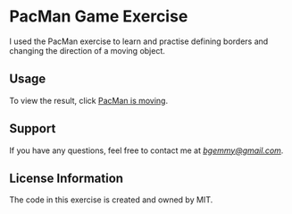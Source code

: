 # PacMan Game Exercise
I used the PacMan exercise to learn and practise defining borders and changing the direction of a moving object. 
## Usage
To view the result, click [PacMan is moving](https://eminikolova.github.io/PacMan/ "check it out").
## Support
If you have any questions, feel free to contact me at *bgemmy@gmail.com*.
## License Information
The code in this exercise is created and owned by MIT.
